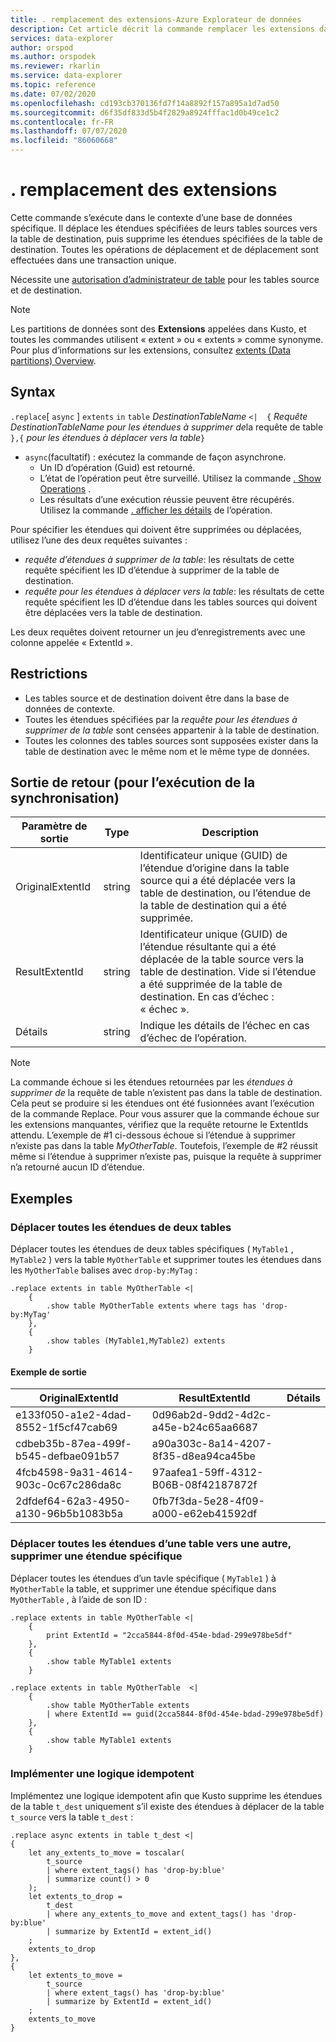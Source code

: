 ```yaml
---
title: . remplacement des extensions-Azure Explorateur de données
description: Cet article décrit la commande remplacer les extensions dans Azure Explorateur de données.
services: data-explorer
author: orspod
ms.author: orspodek
ms.reviewer: rkarlin
ms.service: data-explorer
ms.topic: reference
ms.date: 07/02/2020
ms.openlocfilehash: cd193cb370136fd7f14a8892f157a895a1d7ad50
ms.sourcegitcommit: d6f35df833d5b4f2829a8924fffac1d0b49ce1c2
ms.contentlocale: fr-FR
ms.lasthandoff: 07/07/2020
ms.locfileid: "86060668"
---
```

# <a name="replace-extents"></a>. remplacement des extensions

Cette commande s’exécute dans le contexte d’une base de données spécifique.
Il déplace les étendues spécifiées de leurs tables sources vers la table de destination, puis supprime les étendues spécifiées de la table de destination.
Toutes les opérations de déplacement et de déplacement sont effectuées dans une transaction unique.

Nécessite une [autorisation d’administrateur de table](../management/access-control/role-based-authorization.md) pour les tables source et de destination.

> [!NOTE]
> Les partitions de données sont des **Extensions** appelées dans Kusto, et toutes les commandes utilisent « extent » ou « extents » comme synonyme.
> Pour plus d’informations sur les extensions, consultez [extents (Data partitions) Overview](extents-overview.md).

## <a name="syntax"></a>Syntax

`.replace`[ `async` ] `extents` `in` `table` *DestinationTableName* `<| 
{` *Requête DestinationTableName pour les étendues à supprimer de*la requête de table `},{` *pour les étendues à déplacer vers la table*`}`

* `async`(facultatif) : exécutez la commande de façon asynchrone.
    * Un ID d’opération (Guid) est retourné.
    * L’état de l’opération peut être surveillé. Utilisez la commande [. Show Operations](operations.md#show-operations) .
    * Les résultats d’une exécution réussie peuvent être récupérés. Utilisez la commande [. afficher les détails](operations.md#show-operation-details) de l’opération.

Pour spécifier les étendues qui doivent être supprimées ou déplacées, utilisez l’une des deux requêtes suivantes :
* *requête d’étendues à supprimer de la table*: les résultats de cette requête spécifient les ID d’étendue à supprimer de la table de destination.
* *requête pour les étendues à déplacer vers la table*: les résultats de cette requête spécifient les ID d’étendue dans les tables sources qui doivent être déplacées vers la table de destination.

Les deux requêtes doivent retourner un jeu d’enregistrements avec une colonne appelée « ExtentId ».

## <a name="restrictions"></a>Restrictions

* Les tables source et de destination doivent être dans la base de données de contexte.
* Toutes les étendues spécifiées par la *requête pour les étendues à supprimer de la table* sont censées appartenir à la table de destination.
* Toutes les colonnes des tables sources sont supposées exister dans la table de destination avec le même nom et le même type de données.

## <a name="return-output-for-sync-execution"></a>Sortie de retour (pour l’exécution de la synchronisation)

Paramètre de sortie |Type |Description
---|---|---
OriginalExtentId |string |Identificateur unique (GUID) de l’étendue d’origine dans la table source qui a été déplacée vers la table de destination, ou l’étendue de la table de destination qui a été supprimée.
ResultExtentId |string |Identificateur unique (GUID) de l’étendue résultante qui a été déplacée de la table source vers la table de destination. Vide si l’étendue a été supprimée de la table de destination. En cas d’échec : « échec ».
Détails |string |Indique les détails de l’échec en cas d’échec de l’opération.

> [!NOTE]
> La commande échoue si les étendues retournées par les *étendues à supprimer de* la requête de table n’existent pas dans la table de destination. Cela peut se produire si les étendues ont été fusionnées avant l’exécution de la commande Replace.
> Pour vous assurer que la commande échoue sur les extensions manquantes, vérifiez que la requête retourne le ExtentIds attendu. L’exemple de #1 ci-dessous échoue si l’étendue à supprimer n’existe pas dans la table *MyOtherTable*. Toutefois, l’exemple de #2 réussit même si l’étendue à supprimer n’existe pas, puisque la requête à supprimer n’a retourné aucun ID d’étendue.

## <a name="examples"></a>Exemples

### <a name="move-all-extents-from-two-tables"></a>Déplacer toutes les étendues de deux tables 

Déplacer toutes les étendues de deux tables spécifiques ( `MyTable1` , `MyTable2` ) vers la table `MyOtherTable` et supprimer toutes les étendues dans les `MyOtherTable` balises avec `drop-by:MyTag` :

```kusto
.replace extents in table MyOtherTable <|
    {
        .show table MyOtherTable extents where tags has 'drop-by:MyTag'
    },
    {
        .show tables (MyTable1,MyTable2) extents
    }
```

#### <a name="sample-output"></a>Exemple de sortie

|OriginalExtentId |ResultExtentId |Détails
|---|---|---
|e133f050-a1e2-4dad-8552-1f5cf47cab69 |0d96ab2d-9dd2-4d2c-a45e-b24c65aa6687| 
|cdbeb35b-87ea-499f-b545-defbae091b57 |a90a303c-8a14-4207-8f35-d8ea94ca45be| 
|4fcb4598-9a31-4614-903c-0c67c286da8c |97aafea1-59ff-4312-B06B-08f42187872f| 
|2dfdef64-62a3-4950-a130-96b5b1083b5a |0fb7f3da-5e28-4f09-a000-e62eb41592df| 

### <a name="move-all-extents-from-one-table-to-another-drop-specific-extent"></a>Déplacer toutes les étendues d’une table vers une autre, supprimer une étendue spécifique

Déplacer toutes les étendues d’un tavle spécifique ( `MyTable1` ) à `MyOtherTable` la table, et supprimer une étendue spécifique dans `MyOtherTable` , à l’aide de son ID :

```kusto
.replace extents in table MyOtherTable <|
    {
        print ExtentId = "2cca5844-8f0d-454e-bdad-299e978be5df"
    },
    {
        .show table MyTable1 extents 
    }
```

```kusto
.replace extents in table MyOtherTable  <|
    {
        .show table MyOtherTable extents
        | where ExtentId == guid(2cca5844-8f0d-454e-bdad-299e978be5df) 
    },
    {
        .show table MyTable1 extents 
    }
```

### <a name="implement-an-idempotent-logic"></a>Implémenter une logique idempotent

Implémentez une logique idempotent afin que Kusto supprime les étendues de la table `t_dest` uniquement s’il existe des étendues à déplacer de la table `t_source` vers la table `t_dest` :

```kusto
.replace async extents in table t_dest <|
{
    let any_extents_to_move = toscalar( 
        t_source
        | where extent_tags() has 'drop-by:blue'
        | summarize count() > 0
    );
    let extents_to_drop =
        t_dest
        | where any_extents_to_move and extent_tags() has 'drop-by:blue'
        | summarize by ExtentId = extent_id()
    ;
    extents_to_drop
},
{
    let extents_to_move = 
        t_source
        | where extent_tags() has 'drop-by:blue'
        | summarize by ExtentId = extent_id()
    ;
    extents_to_move
}
```
